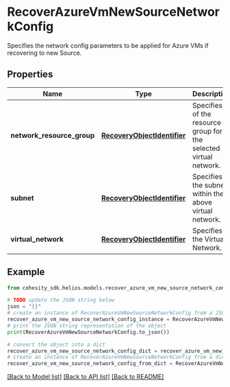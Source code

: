 # RecoverAzureVmNewSourceNetworkConfig

Specifies the network config parameters to be applied for Azure VMs if recovering to new Source.

## Properties

Name | Type | Description | Notes
------------ | ------------- | ------------- | -------------
**network_resource_group** | [**RecoveryObjectIdentifier**](RecoveryObjectIdentifier.md) | Specifies id of the resource group for the selected virtual network. | [optional] 
**subnet** | [**RecoveryObjectIdentifier**](RecoveryObjectIdentifier.md) | Specifies the subnet within the above virtual network. | 
**virtual_network** | [**RecoveryObjectIdentifier**](RecoveryObjectIdentifier.md) | Specifies the Virtual Network. | 

## Example

```python
from cohesity_sdk.helios.models.recover_azure_vm_new_source_network_config import RecoverAzureVmNewSourceNetworkConfig

# TODO update the JSON string below
json = "{}"
# create an instance of RecoverAzureVmNewSourceNetworkConfig from a JSON string
recover_azure_vm_new_source_network_config_instance = RecoverAzureVmNewSourceNetworkConfig.from_json(json)
# print the JSON string representation of the object
print(RecoverAzureVmNewSourceNetworkConfig.to_json())

# convert the object into a dict
recover_azure_vm_new_source_network_config_dict = recover_azure_vm_new_source_network_config_instance.to_dict()
# create an instance of RecoverAzureVmNewSourceNetworkConfig from a dict
recover_azure_vm_new_source_network_config_from_dict = RecoverAzureVmNewSourceNetworkConfig.from_dict(recover_azure_vm_new_source_network_config_dict)
```
[[Back to Model list]](../README.md#documentation-for-models) [[Back to API list]](../README.md#documentation-for-api-endpoints) [[Back to README]](../README.md)


